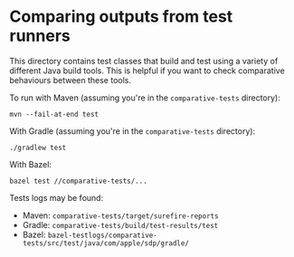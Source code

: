 # Comparing outputs from test runners

This directory contains test classes that build and test using a variety of 
different Java build tools. This is helpful if you want to check comparative 
behaviours between these tools.

To run with Maven (assuming you're in the `comparative-tests` directory):

`mvn --fail-at-end test`

With Gradle (assuming you're in the `comparative-tests` directory):

`./gradlew test`

With Bazel:

`bazel test //comparative-tests/...`

Tests logs may be found:

* Maven: `comparative-tests/target/surefire-reports`
* Gradle: `comparative-tests/build/test-results/test`
* Bazel: `bazel-testlogs/comparative-tests/src/test/java/com/apple/sdp/gradle/`

